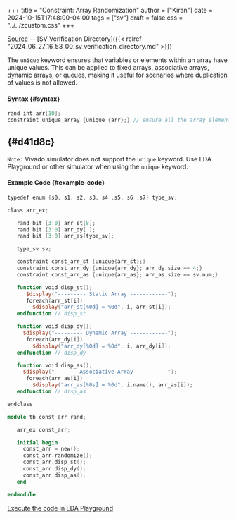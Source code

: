 +++
title = "Constraint: Array Randomization"
author = ["Kiran"]
date = 2024-10-15T17:48:00-04:00
tags = ["sv"]
draft = false
css = "../../zcustom.css"
+++

[Source](https://github.com/24x7fpga/SystemVerilog_Verification/blob/main/sv_verification/const_arr_rand/tb_const_arr_rand.sv) -- [SV Verification Directory]({{< relref "2024_06_27_16_53_00_sv_verification_directory.md" >}})

The `unique` keyword ensures that variables or elements within an array have unique values. This can be applied to fixed arrays, associative arrays, dynamic arrays, or queues, making it useful for scenarios where duplication of values is not allowed.


#### Syntax {#syntax}

```verilog
rand int arr[10];
constraint unique_array {unique {arr};} // ensure all the array elements are unique
```


##  {#d41d8c}

`Note:` Vivado simulator does not support the `unique` keyword. Use EDA Playground or other simulator when using the `unique` keyword.


#### Example Code {#example-code}

```verilog
typedef enum {s0, s1, s2, s3, s4 ,s5, s6 ,s7} type_sv;

class arr_ex;

   rand bit [3:0] arr_st[8];
   rand bit [3:0] arr_dy[ ];
   rand bit [3:0] arr_as[type_sv];

   type_sv sv;

   constraint const_arr_st {unique{arr_st};}
   constraint const_arr_dy {unique{arr_dy}; arr_dy.size == 4;}
   constraint const_arr_as {unique{arr_as}; arr_as.size == sv.num;}

   function void disp_st();
      $display("--------- Static Array ------------");
      foreach(arr_st[i])
        $display("arr_st[%0d] = %0d", i, arr_st[i]);
   endfunction // disp_st

   function void disp_dy();
     $display("--------- Dynamic Array ------------");
      foreach(arr_dy[i])
        $display("arr_dy[%0d] = %0d", i, arr_dy[i]);
   endfunction // disp_dy

   function void disp_as();
     $display("------- Associative Array ----------");
      foreach(arr_as[i])
        $display("arr_as[%0s] = %0d", i.name(), arr_as[i]);
   endfunction // disp_as

endclass

module tb_const_arr_rand;

   arr_ex const_arr;

   initial begin
     const_arr = new();
     const_arr.randomize();
     const_arr.disp_st();
     const_arr.disp_dy();
     const_arr.disp_as();
   end

endmodule
```

[Execute the code in EDA Playground](https://www.edaplayground.com/x/BRUs)
